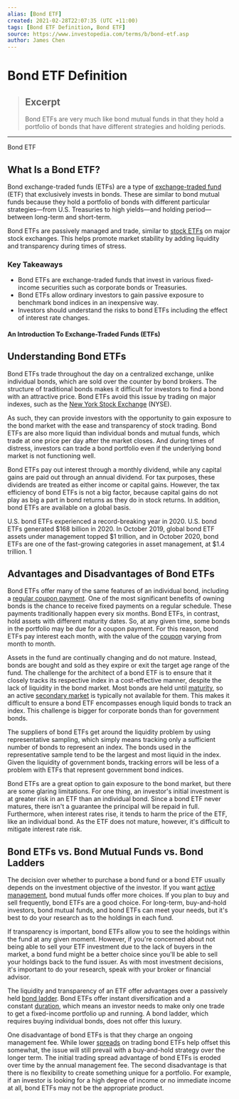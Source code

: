 ```yaml
---
alias: [Bond ETF]
created: 2021-02-28T22:07:35 (UTC +11:00)
tags: [Bond ETF Definition, Bond ETF]
source: https://www.investopedia.com/terms/b/bond-etf.asp
author: James Chen
---
```


# Bond ETF Definition

> ## Excerpt
> Bond ETFs are very much like bond mutual funds in that they hold a portfolio of bonds that have different strategies and holding periods.

---

Bond ETF
## What Is a Bond ETF?

Bond exchange-traded funds (ETFs) are a type of [exchange-traded fund](https://www.investopedia.com/terms/e/etf.asp) (ETF) that exclusively invests in bonds. These are similar to bond mutual funds because they hold a portfolio of bonds with different particular strategies—from U.S. Treasuries to high yields—and holding period—between long-term and short-term.

Bond ETFs are passively managed and trade, similar to [stock ETFs](https://www.investopedia.com/terms/s/stock-etf.asp) on major stock exchanges. This helps promote market stability by adding liquidity and transparency during times of stress. 

### Key Takeaways

-   Bond ETFs are exchange-traded funds that invest in various fixed-income securities such as corporate bonds or Treasuries.
-   Bond ETFs allow ordinary investors to gain passive exposure to benchmark bond indices in an inexpensive way.
-   Investors should understand the risks to bond ETFs including the effect of interest rate changes.

#### An Introduction To Exchange-Traded Funds (ETFs)

## Understanding Bond ETFs

Bond ETFs trade throughout the day on a centralized exchange, unlike individual bonds, which are sold over the counter by bond brokers. The structure of traditional bonds makes it difficult for investors to find a bond with an attractive price. Bond ETFs avoid this issue by trading on major indexes, such as the [New York Stock Exchange](https://www.investopedia.com/terms/n/nyse.asp) (NYSE).

As such, they can provide investors with the opportunity to gain exposure to the bond market with the ease and transparency of stock trading. Bond ETFs are also more liquid than individual bonds and mutual funds, which trade at one price per day after the market closes. And during times of distress, investors can trade a bond portfolio even if the underlying bond market is not functioning well.

Bond ETFs pay out interest through a monthly dividend, while any capital gains are paid out through an annual dividend. For tax purposes, these dividends are treated as either income or capital gains. However, the tax efficiency of bond ETFs is not a big factor, because capital gains do not play as big a part in bond returns as they do in stock returns. In addition, bond ETFs are available on a global basis.

U.S. bond ETFs experienced a record-breaking year in 2020. U.S. bond ETFs generated $168 billion in 2020. In October 2019, global bond ETF assets under management topped $1 trillion, and in October 2020, bond ETFs are one of the fast-growing categories in asset management, at $1.4 trillion. 1

## Advantages and Disadvantages of Bond ETFs

Bond ETFs offer many of the same features of an individual bond, including a [regular coupon payment](https://www.investopedia.com/terms/b/bulletrepayment.asp). One of the most significant benefits of owning bonds is the chance to receive fixed payments on a regular schedule. These payments traditionally happen every six months. Bond ETFs, in contrast, hold assets with different maturity dates. So, at any given time, some bonds in the portfolio may be due for a coupon payment. For this reason, bond ETFs pay interest each month, with the value of the [coupon](https://www.investopedia.com/terms/c/coupon.asp) varying from month to month.

Assets in the fund are continually changing and do not mature. Instead, bonds are bought and sold as they expire or exit the target age range of the fund. The challenge for the architect of a bond ETF is to ensure that it closely tracks its respective index in a cost-effective manner, despite the lack of liquidity in the bond market. Most bonds are held until [maturity](https://www.investopedia.com/terms/m/maturity.asp), so an active [secondary market](https://www.investopedia.com/terms/s/secondarymarket.asp) is typically not available for them. This makes it difficult to ensure a bond ETF encompasses enough liquid bonds to track an index. This challenge is bigger for corporate bonds than for government bonds.

The suppliers of bond ETFs get around the liquidity problem by using representative sampling, which simply means tracking only a sufficient number of bonds to represent an index. The bonds used in the representative sample tend to be the largest and most liquid in the index. Given the liquidity of government bonds, tracking errors will be less of a problem with ETFs that represent government bond indices.

Bond ETFs are a great option to gain exposure to the bond market, but there are some glaring limitations. For one thing, an investor's initial investment is at greater risk in an ETF than an individual bond. Since a bond ETF never matures, there isn't a guarantee the principal will be repaid in full. Furthermore, when interest rates rise, it tends to harm the price of the ETF, like an individual bond. As the ETF does not mature, however, it's difficult to mitigate interest rate risk.

## Bond ETFs vs. Bond Mutual Funds vs. Bond Ladders

The decision over whether to purchase a bond fund or a bond ETF usually depends on the investment objective of the investor. If you want [active management](https://www.investopedia.com/terms/a/activemanagement.asp), bond mutual funds offer more choices. If you plan to buy and sell frequently, bond ETFs are a good choice. For long-term, buy-and-hold investors, bond mutual funds, and bond ETFs can meet your needs, but it's best to do your research as to the holdings in each fund.

If transparency is important, bond ETFs allow you to see the holdings within the fund at any given moment. However, if you're concerned about not being able to sell your ETF investment due to the lack of buyers in the market, a bond fund might be a better choice since you'll be able to sell your holdings back to the fund issuer. As with most investment decisions, it's important to do your research, speak with your broker or financial advisor.

The liquidity and transparency of an ETF offer advantages over a passively held [bond ladder](https://www.investopedia.com/terms/b/bondladder.asp). Bond ETFs offer instant diversification and a constant [duration](https://www.investopedia.com/terms/d/duration.asp), which means an investor needs to make only one trade to get a fixed-income portfolio up and running. A bond ladder, which requires buying individual bonds, does not offer this luxury.

One disadvantage of bond ETFs is that they charge an ongoing management fee. While lower [spreads](https://www.investopedia.com/terms/s/spread.asp) on trading bond ETFs help offset this somewhat, the issue will still prevail with a buy-and-hold strategy over the longer term. The initial trading spread advantage of bond ETFs is eroded over time by the annual management fee. The second disadvantage is that there is no flexibility to create something unique for a portfolio. For example, if an investor is looking for a high degree of income or no immediate income at all, bond ETFs may not be the appropriate product.
